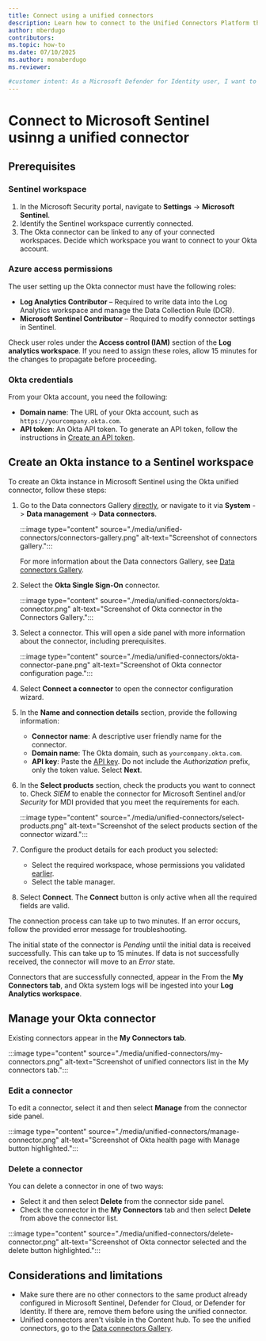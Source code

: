 ```yaml
---
title: Connect using a unified connectors
description: Learn how to connect to the Unified Connectors Platform that simplifies connector management across Microsoft security products including Sentinel, Defender for Cloud, and Defender for Identity.
author: mberdugo
contributors:
ms.topic: how-to
ms.date: 07/10/2025
ms.author: monaberdugo
ms.reviewer: 

#customer intent: As a Microsoft Defender for Identity user, I want to simplify my connections by using a unified connector so I can manage my Okta integration more efficiently.
---
```


# Connect to Microsoft Sentinel usinng a unified connector



## Prerequisites

### Sentinel workspace

  1. In the Microsoft Security portal, navigate to **Settings** -> **Microsoft Sentinel**.
  1. Identify the Sentinel workspace currently connected.
  1. The Okta connector can be linked to any of your connected workspaces. Decide which workspace you want to connect to your Okta account.

### Azure access permissions

The user setting up the Okta connector must have the following roles:

- **Log Analytics Contributor** – Required to write data into the Log Analytics workspace and manage the Data Collection Rule (DCR).
- **Microsoft Sentinel Contributor** – Required to modify connector settings in Sentinel.

Check user roles under the **Access control (IAM)** section of the **Log analytics workspace**.
If you need to assign these roles, allow 15 minutes for the changes to propagate before proceeding.

### Okta credentials

From your Okta account, you need the following:

- **Domain name**: The URL of your Okta account, such as `https://yourcompany.okta.com`.
- **API token**: An Okta API token. To generate an API token, follow the instructions in [Create an API token](https://developer.okta.com/docs/guides/create-an-api-token/main/).

## Create an Okta instance to a Sentinel workspace

To create an Okta instance in Microsoft Sentinel using the Okta unified connector, follow these steps:

1. Go to the Data connectors Gallery [directly](https://security.microsoft.com/sentinel/unified-connector), or navigate to it via **System** -> **Data management** -> **Data connectors**.

   :::image type="content" source="./media/unified-connectors/connectors-gallery.png" alt-text="Screenshot of connectors gallery.":::

   For more information about the Data connectors Gallery, see [Data connectors Gallery](./unified-connector.md#data-connectors-gallery).

1. Select the **Okta Single Sign-On** connector.

   :::image type="content" source="./media/unified-connectors/okta-connector.png" alt-text="Screenshot of Okta connector in the Connectors Gallery.":::

1. Select a connector. This will open a side panel with more information about the connector, including prerequisites.

   :::image type="content" source="./media/unified-connectors/okta-connector-pane.png" alt-text="Screenshot of Okta connector configuration page.":::

1. Select **Connect a connector** to open the connector configuration wizard.
1. In the **Name and connection details** section, provide the following information:
   - **Connector name**: A descriptive user friendly name for the connector.
   - **Domain name**: The Okta domain, such as `yourcompany.okta.com`.
   - **API key**: Paste the [API key](#okta-credentials). Do not include the *Authorization* prefix, only the token value.
   Select **Next**.

1. In the **Select products** section, check the products you want to connect to. Check *SIEM* to enable the connector for Microsoft Sentinel and/or *Security* for MDI provided that you meet the requirements for each.

   :::image type="content" source="./media/unified-connectors/select-products.png" alt-text="Screenshot of the select products section of the connector wizard.":::

1. Configure the product details for each product you selected:

   - Select the required workspace, whose permissions you validated [earlier](#azure-access-permissions).
   - Select the table manager.

1. Select **Connect**. The **Connect** button is only active when all the required fields are valid.

The connection process can take up to two minutes. If an error occurs, follow the provided error message for troubleshooting.

The initial state of the connector is *Pending* until the initial data is received successfully. This can take up to 15 minutes. If data is not successfully received, the connector will move to an *Error* state.

Connectors that are successfully connected, appear in the From the **My Connectors tab**, and Okta system logs will be ingested into your **Log Analytics workspace**.

## Manage your Okta connector

Existing connectors appear in the **My Connectors tab**.

:::image type="content" source="./media/unified-connectors/my-connectors.png" alt-text="Screenshot of unified connectors list in the My connectors tab.":::

### Edit a connector

To edit a connector, select it and then select **Manage** from the connector side panel.

:::image type="content" source="./media/unified-connectors/manage-connector.png" alt-text="Screenshot of Okta health page with Manage button highlighted.":::

### Delete a connector

You can delete a connector in one of two ways:

- Select it and then select **Delete** from the connector side panel.
- Check the connector in the **My Connectors** tab and then select **Delete** from above the connector list.

:::image type="content" source="./media/unified-connectors/delete-connector.png" alt-text="Screenshot of Okta connector selected and the delete button highlighted.":::

## Considerations and limitations

- Make sure there are no other connectors to the same product already configured in Microsoft Sentinel, Defender for Cloud, or Defender for Identity. If there are, remove them before using the unified connector.
- Unified connectors aren't visible in the Content hub. To see the unified connectors, go to the [Data connectors Gallery](https://security.microsoft.com/sentinel/unified-connector).
